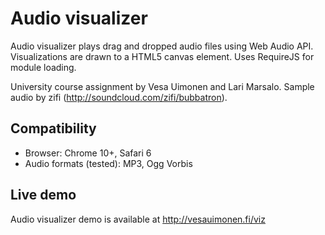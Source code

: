 Audio visualizer
================

Audio visualizer plays drag and dropped audio files using Web Audio API. Visualizations are drawn to a HTML5 canvas element. Uses RequireJS for module loading.

University course assignment by Vesa Uimonen and Lari Marsalo. Sample audio by zifi (http://soundcloud.com/zifi/bubbatron).

Compatibility
-------------

- Browser: Chrome 10+, Safari 6
- Audio formats (tested): MP3, Ogg Vorbis



Live demo
---------

Audio visualizer demo is available at http://vesauimonen.fi/viz